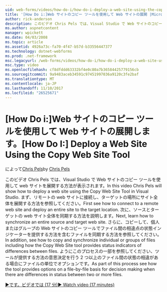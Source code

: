 ```yaml
---
uid: web-forms/videos/how-do-i/how-do-i-deploy-a-web-site-using-the-copy-web-site-tool
title: '[How Do i:]Web サイトのコピー ツールを使用して Web サイトの展開 |Microsoft ドキュメント'
author: rick-anderson
description: このビデオ Chris Pels では、Visual Studio で Web サイトのコピー ツールを使用して web サイトを展開する方法が表示されます。 リモート web サイトに接続する方法が初めて表示としています.
ms.author: aspnetcontent
manager: wpickett
ms.date: 04/03/2008
ms.topic: article
ms.assetid: 4926a73c-fa70-4f47-b57d-b33556447377
ms.technology: dotnet-webforms
ms.prod: .net-framework
msc.legacyurl: /web-forms/videos/how-do-i/how-do-i-deploy-a-web-site-using-the-copy-web-site-tool
msc.type: video
ms.openlocfilehash: cf8dfddd63332bf4e0c80a7b36584425779156cb
ms.sourcegitcommit: 9a9483aceb34591c97451997036a9120c3fe2baf
ms.translationtype: MT
ms.contentlocale: ja-JP
ms.lasthandoff: 11/10/2017
ms.locfileid: "26525671"
---
```

<a name="how-do-i-deploy-a-web-site-using-the-copy-web-site-tool"></a><span data-ttu-id="941ca-104">[How Do i:]Web サイトのコピー ツールを使用して Web サイトの展開します。</span><span class="sxs-lookup"><span data-stu-id="941ca-104">[How Do I:] Deploy a Web Site Using the Copy Web Site Tool</span></span>
====================
<span data-ttu-id="941ca-105">によって[Chris Pels](https://twitter.com/chrispels)</span><span class="sxs-lookup"><span data-stu-id="941ca-105">by [Chris Pels](https://twitter.com/chrispels)</span></span>

<span data-ttu-id="941ca-106">このビデオ Chris Pels では、Visual Studio で Web サイトのコピー ツールを使用して web サイトを展開する方法が表示されます。</span><span class="sxs-lookup"><span data-stu-id="941ca-106">In this video Chris Pels will show how to deploy a web site using the Copy Web Site Tool in Visual Studio.</span></span> <span data-ttu-id="941ca-107">まず、リモートの web サイトに接続し、ターゲットの場所にサイト全体を展開する方法を参照してください。</span><span class="sxs-lookup"><span data-stu-id="941ca-107">First see how to connect to a remote web site and deploy an entire site to the target location.</span></span> <span data-ttu-id="941ca-108">次に、ソースとターゲットの web サイト全体を同期する方法を説明します。</span><span class="sxs-lookup"><span data-stu-id="941ca-108">Next, learn how to synchronize an entire source and target web site.</span></span> <span data-ttu-id="941ca-109">さらに、コピーして、個人またはグループの Web サイトのコピー ツールでファイル間の相違点の状態インジケーターを提供する方法を含むファイルを同期する方法を参照してください。</span><span class="sxs-lookup"><span data-stu-id="941ca-109">In addition, see how to copy and synchronize individual or groups of files including how the Copy Web Site tool provides status indicators of differences between files.</span></span> <span data-ttu-id="941ca-110">ようにこのプロセスの一部を参照してください、ツールが提供する方法の意思決定を行う 2 つ以上のファイル間の状態の相違がある場合にファイルの単位でオプションです。</span><span class="sxs-lookup"><span data-stu-id="941ca-110">As part of this process see how the tool provides options on a file-by-file basis for decision making when there are differences in status between two or more files.</span></span>

[<span data-ttu-id="941ca-111">&#9654;です。ビデオでは (17 分)</span><span class="sxs-lookup"><span data-stu-id="941ca-111">&#9654; Watch video (17 minutes)</span></span>](https://channel9.msdn.com/Blogs/ASP-NET-Site-Videos/how-do-i-deploy-a-web-site-using-the-copy-web-site-tool)
